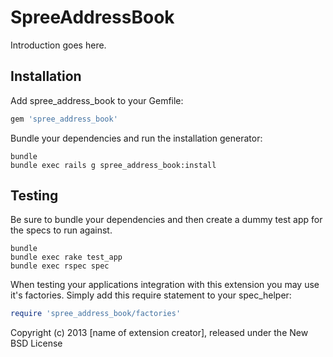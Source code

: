 SpreeAddressBook
================

Introduction goes here.

Installation
------------

Add spree_address_book to your Gemfile:

```ruby
gem 'spree_address_book'
```

Bundle your dependencies and run the installation generator:

```shell
bundle
bundle exec rails g spree_address_book:install
```

Testing
-------

Be sure to bundle your dependencies and then create a dummy test app for the specs to run against.

```shell
bundle
bundle exec rake test_app
bundle exec rspec spec
```

When testing your applications integration with this extension you may use it's factories.
Simply add this require statement to your spec_helper:

```ruby
require 'spree_address_book/factories'
```

Copyright (c) 2013 [name of extension creator], released under the New BSD License
